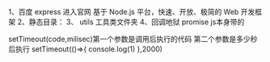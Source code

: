 1、百度 express 进入官网
      基于 Node.js 平台，快速、开放、极简的 Web 开发框架
2、静态目录：
3、 utils  工具类文件夹
4、回调地狱 promise  js本身带的

   setTimeout(code,milisec)第一个参数是调用后执行的代码  第二个参数是多少秒后执行
   setTimeout(()=>{
         console.log(1)
   },2000)